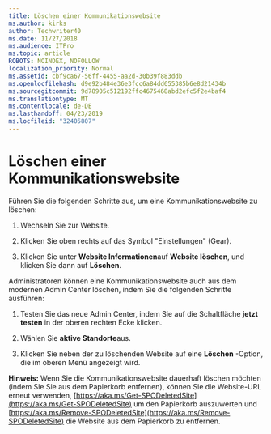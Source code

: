 ```yaml
---
title: Löschen einer Kommunikationswebsite
ms.author: kirks
author: Techwriter40
ms.date: 11/27/2018
ms.audience: ITPro
ms.topic: article
ROBOTS: NOINDEX, NOFOLLOW
localization_priority: Normal
ms.assetid: cbf9ca67-56ff-4455-aa2d-30b39f883ddb
ms.openlocfilehash: d9e92b484e36e3fcc6a84dd655385b6e8d21434b
ms.sourcegitcommit: 9d78905c512192ffc4675468abd2efc5f2e4baf4
ms.translationtype: MT
ms.contentlocale: de-DE
ms.lasthandoff: 04/23/2019
ms.locfileid: "32405807"
---
```

# <a name="delete-a-communication-site"></a>Löschen einer Kommunikationswebsite

Führen Sie die folgenden Schritte aus, um eine Kommunikationswebsite zu löschen: 
  
1. Wechseln Sie zur Website. 
  
2. Klicken Sie oben rechts auf das Symbol "Einstellungen" (Gear). 
  
3. Klicken Sie unter **Website Informationen**auf **Website löschen**, und klicken Sie dann auf **Löschen**. 
  
Administratoren können eine Kommunikationswebsite auch aus dem modernen Admin Center löschen, indem Sie die folgenden Schritte ausführen: 
  
1. Testen Sie das neue Admin Center, indem Sie auf die Schaltfläche **jetzt testen** in der oberen rechten Ecke klicken. 
  
2. Wählen Sie **aktive Standorte**aus. 
  
3. Klicken Sie neben der zu löschenden Website auf eine **Löschen** -Option, die im oberen Menü angezeigt wird. 
  
 **Hinweis:** Wenn Sie die Kommunikationswebsite dauerhaft löschen möchten (indem Sie Sie aus dem Papierkorb entfernen), können Sie die Website-URL erneut verwenden, [https://aka.ms/Get-SPODeletedSite](https://aka.ms/Get-SPODeletedSite) um den Papierkorb auszuwerten und [https://aka.ms/Remove-SPODeletedSite](https://aka.ms/Remove-SPODeletedSite) die Website aus dem Papierkorb zu entfernen. 
  

